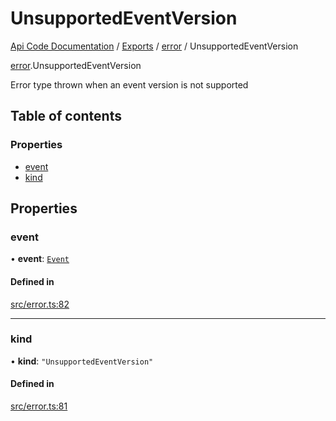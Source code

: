 # UnsupportedEventVersion
 
[Api Code Documentation](../README.md) / [Exports](../modules.md) / [error](../modules/error.md) / UnsupportedEventVersion

[error](../modules/error.md).UnsupportedEventVersion

Error type thrown when an event version is not supported

## Table of contents

### Properties

- [event](error.UnsupportedEventVersion.md#event)
- [kind](error.UnsupportedEventVersion.md#kind)

## Properties

### event

• **event**: [`Event`](service_event.Event.md)

#### Defined in

[src/error.ts:82](https://github.com/openkfw/TruBudget/blob/4d7fd4be/api/src/error.ts#L82)

___

### kind

• **kind**: ``"UnsupportedEventVersion"``

#### Defined in

[src/error.ts:81](https://github.com/openkfw/TruBudget/blob/4d7fd4be/api/src/error.ts#L81)
